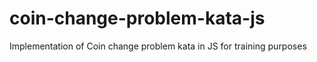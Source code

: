 # coin-change-problem-kata-js
Implementation of Coin change problem kata in JS for training purposes
